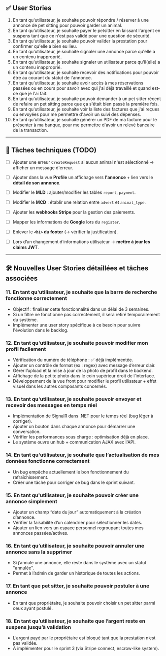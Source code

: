 
## ✅ User Stories

1. En tant qu'utilisateur, je souhaite pouvoir répondre / réserver à une annonce de pet sitting pour pouvoir garder un animal.
2. En tant qu'utilisateur, je souhaite payer le petsitter en laissant l'argent en suspens tant que ce n'est pas validé pour une question de sécurité.
3. En tant qu'utilisateur, je souhaite pouvoir valider la prestation pour confirmer qu'elle a bien eu lieu.
4. En tant qu'utilisateur, je souhaite signaler une annonce parce qu'elle a un contenu inapproprié.
5. En tant qu'utilisateur, je souhaite signaler un utilisateur parce qu'il(elle) a un contenu inapproprié.
6. En tant qu'utilisateur, je souhaite recevoir des notifications pour pouvoir être au courant du statut de l'annonce.
7. En tant qu'utilisateur, je souhaite avoir accès à mes réservations passées ou en cours pour savoir avec qui j'ai déjà travaillé et quand est-ce que je l'ai fait.
8. En tant qu'utilisateur, je souhaite pouvoir demander à un pet sitter récent de refaire un pet sitting parce que ça s'était bien passé la première fois.
9. En tant qu'utilisateur, je souhaite voir la liste des factures que j'ai reçues ou envoyées pour me permettre d'avoir un suivi des dépenses.
10. En tant qu'utilisateur, je souhaite générer un PDF de ma facture pour le présenter à ma banque, pour me permettre d'avoir un relevé bancaire de la transaction.

---

## 🔧 Tâches techniques (TODO)

- [ ] Ajouter une erreur `CreateRequest` si aucun animal n'est sélectionné → afficher un message d'erreur.
- [ ] Ajouter dans la vue **Profile** un affichage vers **l'annonce** + lien vers le **détail de son annonce**.
- [ ] Modifier le **MLD** : ajouter/modifier les tables `report`, `payment`.
- [ ] Modifier le **MCD** : établir une relation entre `advert` et `animal_type`.
- [ ] Ajouter les **webhooks Stripe** pour la gestion des paiements.
- [ ] Mapper les informations de **Google** lors du `register`.
- [ ] Enlever le **`<h1>` du footer** (→ vérifier la justification).
- [ ] Lors d’un changement d’informations utilisateur → **mettre à jour les claims JWT**.


---

## 🛠️ Nouvelles User Stories détaillées et tâches associées

### 11. En tant qu'utilisateur, je souhaite que la barre de recherche fonctionne correctement
- Objectif : finaliser cette fonctionnalité dans un délai de 3 semaines.
- Si un filtre ne fonctionne pas correctement, il sera retiré temporairement du système.
- Implémenter une user story spécifique à ce besoin pour suivre l'évolution dans le backlog.

### 12. En tant qu'utilisateur, je souhaite pouvoir modifier mon profil facilement
- Vérification du numéro de téléphone : ✅ déjà implémentée.
- Ajouter un contrôle de format (ex : regex) avec message d’erreur clair.
- Gérer l’upload et la mise à jour de la photo de profil dans le backend.
- Affichage de la petite photo dans le coin supérieur droit de l’interface.
- Développement de la vue front pour modifier le profil utilisateur + effet visuel dans les autres composants concernés.

### 13. En tant qu'utilisateur, je souhaite pouvoir envoyer et recevoir des messages en temps réel
- Implémentation de SignalR dans .NET pour le temps réel (bug léger à corriger).
- Ajouter un bouton dans chaque annonce pour démarrer une conversation.
- Vérifier les performances sous charge : optimisation déjà en place.
- Le système ouvre un hub + communication AJAX avec l'API.

### 14. En tant qu'utilisateur, je souhaite que l’actualisation de mes données fonctionne correctement
- Un bug empêche actuellement le bon fonctionnement du rafraîchissement.
- Créer une tâche pour corriger ce bug dans le sprint suivant.

### 15. En tant qu'utilisateur, je souhaite pouvoir créer une annonce simplement
- Ajouter un champ “date du jour” automatiquement à la création d’annonce.
- Vérifier la faisabilité d’un calendrier pour sélectionner les dates.
- Ajouter un lien vers un espace personnel regroupant toutes mes annonces passées/actives.

### 16. En tant qu’utilisateur, je souhaite pouvoir annuler une annonce sans la supprimer
- Si j’annule une annonce, elle reste dans le système avec un statut "annulée".
- Permet à l’admin de garder un historique de toutes les actions.

### 17. En tant que pet sitter, je souhaite pouvoir postuler à une annonce
- En tant que propriétaire, je souhaite pouvoir choisir un pet sitter parmi ceux ayant postulé.

### 18. En tant qu’utilisateur, je souhaite que l’argent reste en suspens jusqu’à validation
- L’argent payé par le propriétaire est bloqué tant que la prestation n’est pas validée.
- À implémenter pour le sprint 3 (via Stripe connect, escrow-like system).
